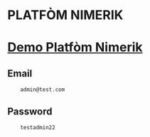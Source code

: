 # PLATFÒM NIMERIK

# [Demo Platfòm Nimerik](https://platafom-nimerik.vercel.app/login)

 ## Email 
    
        admin@test.com

## Password

        testadmin22
